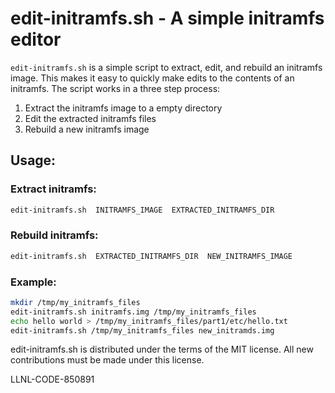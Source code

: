 # edit-initramfs.sh - A simple initramfs editor

`edit-initramfs.sh` is a simple script to extract, edit, and rebuild an initramfs image.  This makes it easy to quickly make edits to the contents of an initramfs.  The script works in a three step process:

1. Extract the initramfs image to a empty directory
2. Edit the extracted initramfs files
3. Rebuild a new initramfs image

## Usage:
### Extract initramfs:
```sh
edit-initramfs.sh  INITRAMFS_IMAGE  EXTRACTED_INITRAMFS_DIR
```
### Rebuild initramfs:
```sh
edit-initramfs.sh  EXTRACTED_INITRAMFS_DIR  NEW_INITRAMFS_IMAGE
```
### Example:
```sh
mkdir /tmp/my_initramfs_files
edit-initramfs.sh initramfs.img /tmp/my_initramfs_files
echo hello world > /tmp/my_initramfs_files/part1/etc/hello.txt
edit-initramfs.sh /tmp/my_initramfs_files new_initramds.img
```
edit-initramfs.sh is distributed under the terms of the MIT license. All new contributions must be made under this license.

LLNL-CODE-850891
